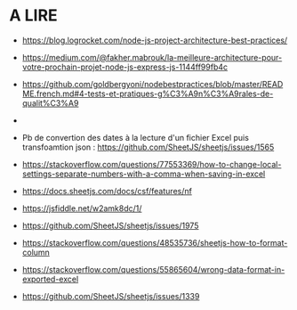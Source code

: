 # A LIRE

- https://blog.logrocket.com/node-js-project-architecture-best-practices/
- https://medium.com/@fakher.mabrouk/la-meilleure-architecture-pour-votre-prochain-projet-node-js-express-js-1144ff99fb4c
- https://github.com/goldbergyoni/nodebestpractices/blob/master/README.french.md#4-tests-et-pratiques-g%C3%A9n%C3%A9rales-de-qualit%C3%A9
- 
- Pb de convertion des dates à la lecture d'un fichier Excel puis transfoamtion json : https://github.com/SheetJS/sheetjs/issues/1565

- https://stackoverflow.com/questions/77553369/how-to-change-local-settings-separate-numbers-with-a-comma-when-saving-in-excel
- https://docs.sheetjs.com/docs/csf/features/nf
- https://jsfiddle.net/w2amk8dc/1/
- https://github.com/SheetJS/sheetjs/issues/1975
- https://stackoverflow.com/questions/48535736/sheetjs-how-to-format-column
- https://stackoverflow.com/questions/55865604/wrong-data-format-in-exported-excel
- https://github.com/SheetJS/sheetjs/issues/1339
